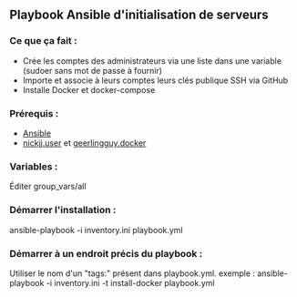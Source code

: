 ## Playbook Ansible d'initialisation de serveurs

### Ce que ça fait :
- Crée les comptes des administrateurs via une liste dans une variable (sudoer sans mot de passe à fournir)
- Importe et associe à leurs comptes leurs clés publique SSH via GitHub
- Installe Docker et docker-compose

### Prérequis :
- [Ansible](https://docs.ansible.com/ansible/latest/installation_guide/intro_installation.html)
- [nickjj.user](https://galaxy.ansible.com/nickjj/user) et [geerlingguy.docker](https://galaxy.ansible.com/geerlingguy/docker)

### Variables :
Éditer group_vars/all

### Démarrer l'installation :
ansible-playbook -i inventory.ini playbook.yml

### Démarrer à un endroit précis du playbook :
Utiliser le nom d'un "tags:" présent dans playbook.yml.
exemple : ansible-playbook -i inventory.ini -t install-docker playbook.yml